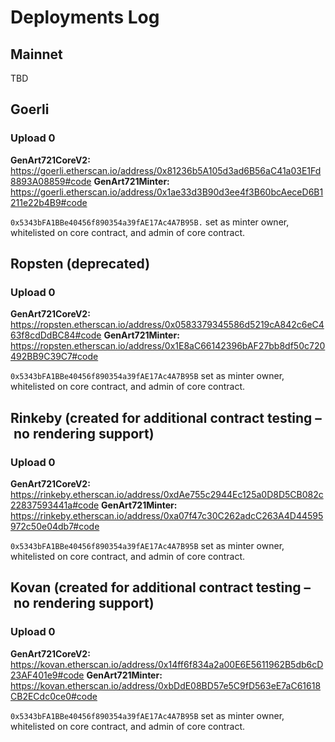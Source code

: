 # Deployments Log

## Mainnet

TBD


## Goerli

### Upload 0

**GenArt721CoreV2:** https://goerli.etherscan.io/address/0x81236b5A105d3ad6B56aC41a03E1Fd8893A08859#code
**GenArt721Minter:** https://goerli.etherscan.io/address/0x1ae33d3B90d3ee4f3B60bcAeceD6B1211e22b4B9#code

`0x5343bFA1BBe40456f890354a39fAE17Ac4A7B95B.` set as minter owner, whitelisted on core contract, and admin of core contract.

## Ropsten (deprecated)

### Upload 0

**GenArt721CoreV2:** https://ropsten.etherscan.io/address/0x0583379345586d5219cA842c6eC463f8cdDdBC84#code
**GenArt721Minter:** https://ropsten.etherscan.io/address/0x1E8aC66142396bAF27bb8df50c720492BB9C39C7#code

`0x5343bFA1BBe40456f890354a39fAE17Ac4A7B95B` set as minter owner, whitelisted on core contract, and admin of core contract.

## Rinkeby (created for additional contract testing – no rendering support)

### Upload 0

**GenArt721CoreV2:** https://rinkeby.etherscan.io/address/0xdAe755c2944Ec125a0D8D5CB082c22837593441a#code
**GenArt721Minter:** https://rinkeby.etherscan.io/address/0xa07f47c30C262adcC263A4D44595972c50e04db7#code

`0x5343bFA1BBe40456f890354a39fAE17Ac4A7B95B` set as minter owner, whitelisted on core contract, and admin of core contract.

## Kovan (created for additional contract testing – no rendering support)

### Upload 0

**GenArt721CoreV2:** https://kovan.etherscan.io/address/0x14ff6f834a2a00E6E5611962B5db6cD23AF401e9#code
**GenArt721Minter:** https://kovan.etherscan.io/address/0xbDdE08BD57e5C9fD563eE7aC61618CB2ECdc0ce0#code

`0x5343bFA1BBe40456f890354a39fAE17Ac4A7B95B` set as minter owner, whitelisted on core contract, and admin of core contract.
